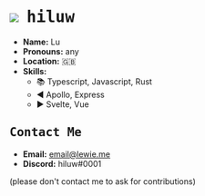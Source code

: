 
# <img src="https://avatars.githubusercontent.com/u/63024194?s=24"> <samp>hiluw</samp>
- **Name:** Lu
- **Pronouns:** any
- **Location:** 🇬🇧
- **Skills:**
  - 📚 Typescript, Javascript, Rust
  - ◀️ Apollo, Express
  - ▶️ Svelte, Vue

## <samp>Contact Me</samp>

- **Email:** email@lewie.me
- **Discord:** hiluw#0001 

(please don't contact me to ask for contributions)
